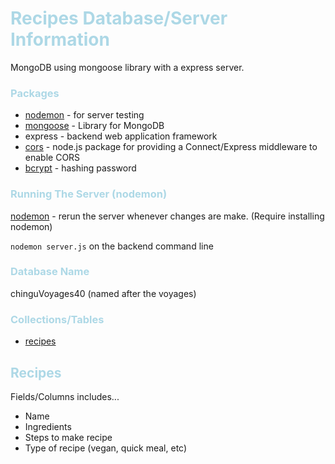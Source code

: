 # <h1 style="color:lightblue">Recipes Database/Server Information</h1>
MongoDB using mongoose library with a express server. 

### <h3 style="color:lightblue">Packages</h3>
- [nodemon](https://nodemon.io/) - for server testing
- [mongoose](https://mongoosejs.com/docs/guide.html) - Library for MongoDB
- express - backend web application framework
- [cors](https://expressjs.com/en/resources/middleware/cors.html) - node.js package for providing a Connect/Express middleware to enable CORS
- [bcrypt](https://www.npmjs.com/package/bcrypt) - hashing password

### <h3 style="color:lightblue">Running The Server (nodemon)</h3>
[nodemon](https://nodemon.io/) - rerun the server whenever changes are make.
(Require installing nodemon)

`nodemon server.js` on the backend command line

### <h3 style="color:lightblue">Database Name</h3>
chinguVoyages40 (named after the voyages)

### <h3 style="color:lightblue">Collections/Tables</h3>
- [recipes](#h2-stylecolorlightbluerecipesh2)

## <h2 style="color:lightblue">Recipes</h2>
Fields/Columns includes...
- Name
- Ingredients
- Steps to make recipe
- Type of recipe (vegan, quick meal, etc)
